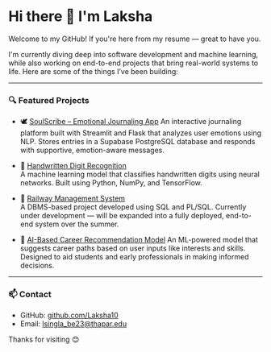 # Hi there 👋 I'm Laksha

Welcome to my GitHub! If you're here from my resume — great to have you.

I'm currently diving deep into software development and machine learning, while also working on end-to-end projects that bring real-world systems to life. Here are some of the things I’ve been building:

---

### 🔍 Featured Projects

- 🕊️ [SoulScribe – Emotional Journaling App](https://github.com/Laksha10/SoulScribe)
  An interactive journaling platform built with Streamlit and Flask that analyzes user emotions using NLP. Stores entries in a Supabase PostgreSQL database and responds with supportive, emotion-aware messages.

- 🧠 [Handwritten Digit Recognition](https://github.com/Laksha10/Handwritten-Digit-Recognition)  
  A machine learning model that classifies handwritten digits using neural networks. Built using Python, NumPy, and TensorFlow.

- 🚉 [Railway Management System](https://github.com/Laksha10/Railway-Management-System)  
  A DBMS-based project developed using SQL and PL/SQL. Currently under development — will be expanded into a fully deployed, end-to-end system over the summer.

- 🧭 [AI-Based Career Recommendation Model](https://github.com/Laksha10/Career-Recommendation-AI)
  An ML-powered model that suggests career paths based on user inputs like interests and skills. Designed to aid students and early professionals in making informed decisions.
  

---

### 📫 Contact

- GitHub: [github.com/Laksha10](https://github.com/Laksha10)  
- Email: lsingla_be23@thapar.edu

Thanks for visiting 😊


<!---
Laksha10/Laksha10 is a ✨ special ✨ repository because its `README.md` (this file) appears on your GitHub profile.
You can click the Preview link to take a look at your changes.
--->
